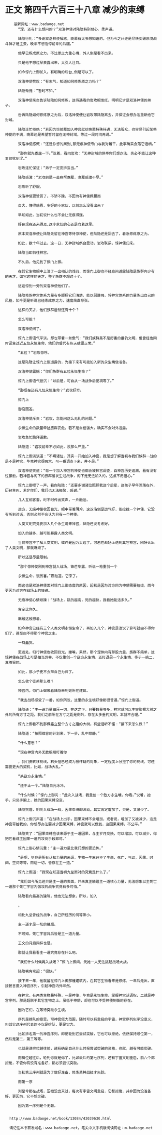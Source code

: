 # 正文 第四千六百三十八章 减少的束缚
        最新网址：www.badaoge.net
          “涅，还有什么想问的？”双洛神使对陆隐特别耐心，柔声道。
      
          陆隐行礼：“多谢双洛神使解惑，晚辈有太多想知道的，但为今之计还是尽快突破原境战斗神才是主要，晚辈不想拖惊前辈的后腿。”
      
          他早已练成原之力，不过原之力重心境，外人倒是看不出来。
      
          只是他不想过早表露出来，太引人注目。
      
          如今惊门上御加入，有明确的后台,倒是可以了。
      
          双洛神使赞叹：“有志气，知道如何修炼原之力吗？”
      
          陆隐惭愧：“暂时不知。”
      
          双洛神使亲自告诉陆隐如何修炼，这待遇看的岩攻眼发红，明明它才是双洛神使的弟子。
      
          告诉陆隐如何修炼原之力后，双洛神使便让岩攻带陆隐离去，并保证会想办法重新给它封域。
      
          陆隐连忙拒绝：“若因为惊前辈加入神宫就给晚辈特殊待遇，无法服众，也容易引起某些神使的不满，晚辈还是希望暂时留在无神封域，等过一段时间再说。”
      
          双洛神使感慨：“还是你想的周到,那无痕神使专门与我对着干，此事确实会落它话柄。”
      
          “那你就先委屈一下。”说着，看向岩攻：“无神封域的供奉你们想办法，务必不能让这种事烦扰到涅。”
      
          岩攻连忙保证：“弟子一定安排妥当。”
      
          陆隐感激：“岩攻前辈一直在帮晚辈，晚辈感激不尽。”
      
          岩攻听了舒服。
      
          双洛神使更赞赏了，不骄不躁，不因为有神使撑腰而
      
          自大，懂得感恩，多好的小家伙，以前怎么没看出来？
      
          早知如此，当初说什么也不会让无痕得逞。
      
          好在现在还来得及,这小家伙的心还是向着这里。
      
          原本双洛神使让陆隐先留在神宫等待惊神使，但陆隐还是回去了，着急修炼原之力。
      
          如此，数十年过去，这一日，无神封域祭台震动，岩攻联系，惊神使归来。
      
          陆隐当即前往神宫。
      
          不久后，他见到了惊门上御。
      
          在其它生物眼中上演了一出相认的戏码，而惊门上御也不经意间透露陆隐是族群内少有的天才，如它这样的天才，整个族群不超过十个。
      
          这话惊到一旁的双洛神使他们了。
      
          陆隐修炼神宫体系力量有多顺畅它们清楚，能以弱胜强，将神宫体系的力量练出自己的风格，如今更是听说已经练成原之力，速度简直夸张。
      
          这样的天才，他们族群居然还有十个？
      
          怎么可能？
      
          双洛神使问了。
      
          惊门上御语气平淡，却也带着一丝傲气：“我们族群虽不是厉害的垂钓文明，但曾经也同时诞生过近五位永恒生命，他们的后代有些天赋很正常。”
      
          “五位？”岩攻惊呼。
      
          这是陆隐让惊门上御透露的，为接下来有可能加入新的永生境做准备。
      
          双洛神使震撼：“你们族群有五位永恒生命？”
      
          惊门上御语气低沉：“以前是，可自从一场战争后便凋零了。”
      
          “那现在还有几位永恒生命？”岩攻好奇。
      
          惊门上
      
          御没回答。
      
          双洛神使斥责：“岩攻，怎能问这么无礼的问题。”
      
          永恒生命的数量牵扯族群安危，若不是自信强大，确实不会对外透露。
      
          岩攻急忙跪拜道歉。
      
          陆隐道：“岩攻前辈不必如此，没那么严重。”
      
          惊门上御淡淡道：“不瞒诸位，其实一开始加入神宫，我是想了解当初与我们族群一战的是不是神宫，毕竟神宫很强大，可一番调查下来，并不是。”
      
          双洛神使笑道：“每一个加入神宫的神使也都会被神宫调查，自神宫历史追溯，看有没有过接触，若神宫与阁下的族群曾发生过战争，阁下是无法加入的，这点不用担心。”
      
          惊门上御嗯了一声，看向陆隐：“还要多谢诸位照顾我这个后辈，这孩子早年流落在外，历经生死，若非你们，我们也无法相聚，感谢。”
      
          几人互相客套，时不时传出笑声，一片融洽。
      
          远方，无痕神使收回目光，眼中带着阴冷，这双洛倒是运气好，能拉拢一个神使，它没有听到对话，否则必然不会认为只有一个神使。
      
          人类文明究竟要加入几个永生境来神宫，陆隐还没考虑好。
      
          加入的越多，越可能暴露人类文明。
      
          当前神宫不了解人类文明，或许是因为太远了，可若在战场上遇到其它神宫，刚好认出了人类文明，那就麻烦了。
      
          所以还是尽量限制。
      
          “那个惊神使刚到神宫就入战场，锋芒毕露，听说一枪重创一个
      
          永恒生命，很厉害。”霸融道，它来了。
      
          而这也是双洛神使面对惊门上御态度的原因，起初是因为对方同为神使需要拉拢，而今更因为对方在战场上的锋锐。
      
          无痕神使心情烦躁：“战场上，跳的越高，死的越快，我看她能活多久。”
      
          肯定比你久。
      
          霸融这般想着。
      
          如今神宫已经有三个人类文明永恒生命了，再加入几个，神宫是谁说了算可就由不得你们了，甚至由不得那个神宫之主。
      
          一群蠢货。
      
          更远处，归行神使也收回目光，撇嘴，果然，那个涅体内有那股力量，族群不简单，这惊神使在战场上可是相当厉害，不仅重创一个敌方永生境，还打退另一个永生境，等于一挑二，真够狠的。
      
          如此，那小子更不会拜自己为师了。
      
          怎么收个徒弟那么难？
      
          神宫内，惊门上御带着陆隐来到她所在建筑。
      
          “我去战场感受了一番，如你所说，这里的永生境好像都很普通。”惊门上御道。
      
          陆隐道：“主一道力量镇压一切，在这之下，只要数量够多，神宫就可以主宰那棵大树之外的所有方寸之距，我们之前所在方寸之距是例外，存在太多垂钓文明，本就不合理。”
      
          惊门上御看不到那棵矗立整个方寸之距的大树，有些话听不懂：“接下来怎么做？”
      
          陆隐道：“按照维容的计划来，下一步，乱中取静。”
      
          “什么意思？”
      
          “现在神宫内外无数眼睛盯着你
      
          ，我们要转移视线，石头怪已经成为被怀疑的对象，一定程度上分担了你的视线，可还需要更大的契机，比如，战场大乱。”
      
          “杀敌方永生境。”
      
          “还不止一个。”陆隐目光冰冷。
      
          “什么时候？”惊门上御问：“此次入战场，我重创一个敌方永生境，你看。”说着，抬手，只见手腕上，她的因果束缚没变。
      
          陆隐挑眉，明明入战场一战，因果束缚却没动，其实肯定增加了，只是，又减少了。
      
          惊门上御沉声道：“在战场上出手，因果束缚不会增加，或者说，增加了又被减少，这是神宫带给我的，你想尽办法要减少因果束缚，神宫就可以做到，这因果束缚，不公平。”
      
          陆隐笑了：“因果束缚应该来源于主一道因果，与主岁月交换，可以增加，可以减少，你把它看成主因果一道的攻伐手段即可。”
      
          惊门上御心情沉重：“主一道力量比我们想的更恐怖。”
      
          “是啊，毕竟是所有认知力量的来源，生物一生离开不了生命，死亡，气运，因果，时间，空间等等，而这一切，皆存在主一道。”
      
          惊门上御道：“我现在知道当初九垒面对的究竟是什么了。”
      
          “我们如今所见还只是主一道的表面，并未真正触碰主一道核心力量，无法想象以主死亡一道那个死亡宇宙为强攻的战争究竟有多可怕。”
      
          陆隐看向最高的建筑，他也无法想象，所以，加入
      
          。
      
          相比九垒曾经的战争，自己所经历的何等渺小。
      
          主一道才是一切的幕后。
      
          不可知，死亡宇宙背后皆是主一道力量。
      
          王文的背后同样也是。
      
          那就让我看看主一道究竟存在什么吧。
      
          “我们什么时候再入战场？”惊门上御问，凭她一人无法挑起战场大战。
      
          陆隐嘴角弯起：“很快。”
      
          接下来一年，他就留在惊门上御那幢建筑内，在其它生物看来是修炼，一年后走出，直接扬言要入神宫序列，引起神宫内外哗然。
      
          在神宫，有两类生物最特殊，一是神使，毕竟是永恒生命，掌握神宫话语权，二就是神宫序列，那是超脱于其它生物之上，虽低于神使，却也可以不受神使制衡的存在。
      
          因为它们，在等待突破永生境。
      
          序列是排队的意思，可神宫偌大范围，随时可以有重启的宇宙，神宫序列似乎没意义，但其实这序列代表的不仅是排队，更是实力。
      
          比如排名第一的神宫序列，即便轮到它尝试突破，它也可以拒绝，依然保持顺位第一，然后是第二，第三等等。
      
          也就是说排位越往前，越有确定自己什么时候尝试突破的资格，也就，越有可能突破。
      
          而排位越往后，轮到你就是你了，比如最后的第七序列，若有宇宙文明重启，前六个都拒绝，不管你有没有准备好，都必须尝试突破。
      
          当初第三序列就是为了做好准备，修炼某种战技才失踪。
      
          而第一序
      
          列至今都在战场，压根没出来过，每次有宇宙文明重启，它都拒绝，并非因为没准备好，更因为，它不想突破。
      
          因为第一序列是个无赖。
      
      
      http://www.badaoge.net/book/13084/43039630.html
      
      请记住本书首发域名：www.badaoge.net。笔尖中文手机版阅读网址：m.badaoge.net